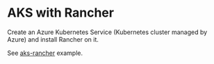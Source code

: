 # AKS with Rancher

Create an Azure Kubernetes Service (Kubernetes cluster managed by Azure) and install Rancher on it.

See [aks-rancher](../../examples/aks-rancher/README.md) example.
